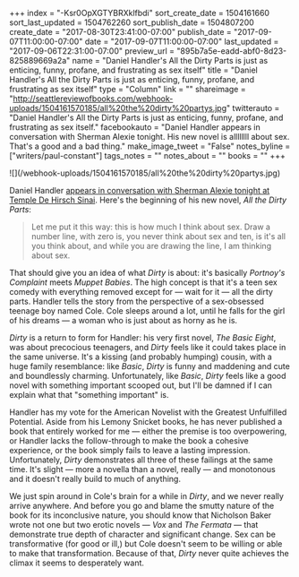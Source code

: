 +++
index = "-Ksr0OpXGTYBRXklfbdi"
sort_create_date = 1504161660
sort_last_updated = 1504762260
sort_publish_date = 1504807200
create_date = "2017-08-30T23:41:00-07:00"
publish_date = "2017-09-07T11:00:00-07:00"
date = "2017-09-07T11:00:00-07:00"
last_updated = "2017-09-06T22:31:00-07:00"
preview_url = "895b7a5e-eadd-abf0-8d23-825889669a2a"
name = "Daniel Handler's All the Dirty Parts is just as enticing, funny, profane, and frustrating as sex itself"
title = "Daniel Handler's All the Dirty Parts is just as enticing, funny, profane, and frustrating as sex itself"
type = "Column"
link = ""
shareimage = "http://seattlereviewofbooks.com/webhook-uploads/1504161570185/all%20the%20dirty%20partys.jpg"
twitterauto = "Daniel Handler's All the Dirty Parts is just as enticing, funny, profane, and frustrating as sex itself."
facebookauto = "Daniel Handler appears in conversation with Sherman Alexie tonight. His new novel is allllllll about sex. That's a good and a bad thing."
make_image_tweet = "False"
notes_byline = ["writers/paul-constant"]
tags_notes = ""
notes_about = ""
books = ""
+++
<p class="image-left">![](/webhook-uploads/1504161570185/all%20the%20dirty%20partys.jpg)</p>

Daniel Handler [appears in conversation with Sherman Alexie tonight at Temple De Hirsch Sinai](https://townhallseattle.org/event/daniel-handler-with-sherman-alexie-all-the-dirty-parts/). Here's the beginning of his new novel, *All the Dirty Parts*:

<blockquote>Let me put it this way: this is how much I think about sex. Draw a number line, with zero is, you never think about sex and ten, is it's all you think about, and while you are drawing the line, I am thinking about sex.</blockquote>

That should give you an idea of what *Dirty* is about: it's basically *Portnoy's Complaint* meets *Muppet Babies*. The high concept is that it's a teen sex comedy with everything removed except for — wait for it — all the dirty parts. Handler tells the story from the perspective of a sex-obsessed teenage boy named Cole. Cole sleeps around a lot, until he falls for the girl of his dreams — a woman who is just about as horny as he is. 

*Dirty* is a return to form for Handler: his very first novel, *The Basic Eight*, was about precocious teenagers, and *Dirty* feels like it could takes place in the same universe. It's a kissing (and probably humping) cousin, with a huge family resemblance: like *Basic*, *Dirty* is funny and maddening and cute and boundlessly charming. Unfortunately, like *Basic*, *Dirty* feels like a good novel with something important scooped out, but I'll be damned if I can explain what that "something important" is. 

Handler has my vote for the American Novelist with the Greatest Unfulfilled Potential. Aside from his Lemony Snicket books, he has never published a book that entirely worked for me — either the premise is too overpowering, or Handler lacks the follow-through to make the book a cohesive experience, or the book simply fails to leave a lasting impression. Unfortunately, *Dirty* demonstrates all three of these failings at the same time. It's slight — more a novella than a novel, really — and monotonous and it doesn't really build to much of anything. 

We just spin around in Cole's brain for a while in *Dirty*, and we never really arrive anywhere. And before you go and blame the smutty nature of the book for its inconclusive nature, you should know that Nicholson Baker wrote not one but two erotic novels — *Vox* and *The Fermata* — that demonstrate true depth of character and significant change. Sex can be transformative (for good or ill,) but Cole doesn't seem to be willing or able to make that transformation. Because of that, *Dirty* never quite achieves the climax it seems to desperately want.

